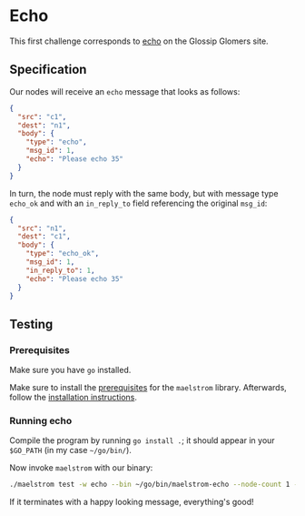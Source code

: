 # Echo

This first challenge corresponds to [echo](https://fly.io/dist-sys/1/) on the
Glossip Glomers site.

## Specification

Our nodes will receive an `echo` message that looks as follows:

```json
{
  "src": "c1",
  "dest": "n1",
  "body": {
    "type": "echo",
    "msg_id": 1,
    "echo": "Please echo 35"
  }
}
```

In turn, the node must reply with the same body, but with message type `echo_ok`
and with an `in_reply_to` field referencing the original `msg_id`:

```json
{
  "src": "n1",
  "dest": "c1",
  "body": {
    "type": "echo_ok",
    "msg_id": 1,
    "in_reply_to": 1,
    "echo": "Please echo 35"
  }
}
```

## Testing

### Prerequisites

Make sure you have `go` installed.

Make sure to install the
[prerequisites](https://github.com/jepsen-io/maelstrom/blob/main/doc/01-getting-ready/index.md#prerequisites)
for the `maelstrom` library. Afterwards, follow the [installation
instructions](https://github.com/jepsen-io/maelstrom/blob/main/doc/01-getting-ready/index.md#installation).

### Running echo

Compile the program by running `go install .`; it should appear in your
`$GO_PATH` (in my case `~/go/bin/`).

Now invoke `maelstrom` with our binary:

```sh
./maelstrom test -w echo --bin ~/go/bin/maelstrom-echo --node-count 1 --time-limit 10
```

If it terminates with a happy looking message, everything's good!
